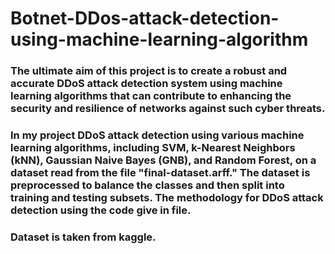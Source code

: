 # Botnet-DDos-attack-detection-using-machine-learning-algorithm
### The ultimate aim of this project is to create a robust and accurate DDoS attack detection system using machine learning algorithms that can contribute to enhancing the security and resilience of networks against such cyber threats.
### In my project DDoS attack detection using various machine learning algorithms, including SVM, k-Nearest Neighbors (kNN), Gaussian Naive Bayes (GNB), and Random Forest, on a dataset read from the file "final-dataset.arff." The dataset is preprocessed to balance the classes and then split into training and testing subsets. The methodology for DDoS attack detection using the code give in file.

### Dataset is taken from kaggle.
